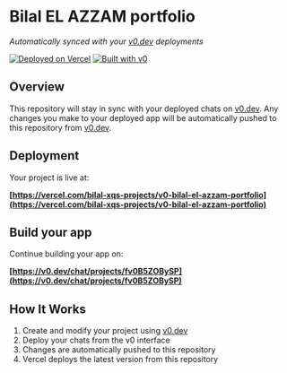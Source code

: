# Bilal EL AZZAM portfolio

*Automatically synced with your [v0.dev](https://v0.dev) deployments*

[![Deployed on Vercel](https://img.shields.io/badge/Deployed%20on-Vercel-black?style=for-the-badge&logo=vercel)](https://vercel.com/bilal-xqs-projects/v0-bilal-el-azzam-portfolio)
[![Built with v0](https://img.shields.io/badge/Built%20with-v0.dev-black?style=for-the-badge)](https://v0.dev/chat/projects/fv0B5ZOBySP)

## Overview

This repository will stay in sync with your deployed chats on [v0.dev](https://v0.dev).
Any changes you make to your deployed app will be automatically pushed to this repository from [v0.dev](https://v0.dev).

## Deployment

Your project is live at:

**[https://vercel.com/bilal-xqs-projects/v0-bilal-el-azzam-portfolio](https://vercel.com/bilal-xqs-projects/v0-bilal-el-azzam-portfolio)**

## Build your app

Continue building your app on:

**[https://v0.dev/chat/projects/fv0B5ZOBySP](https://v0.dev/chat/projects/fv0B5ZOBySP)**

## How It Works

1. Create and modify your project using [v0.dev](https://v0.dev)
2. Deploy your chats from the v0 interface
3. Changes are automatically pushed to this repository
4. Vercel deploys the latest version from this repository
